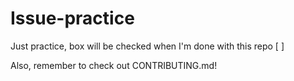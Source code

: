 # Issue-practice

Just practice, box will be checked when I'm done with this repo [ ]

Also, remember to check out CONTRIBUTING.md!